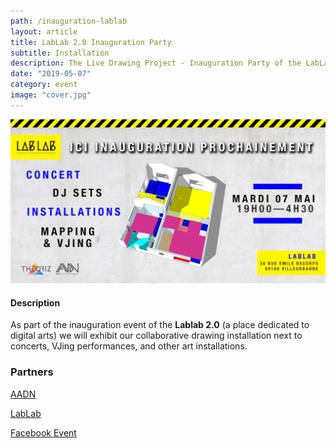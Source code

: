 ```yaml
---
path: /inauguration-lablab
layout: article
title: LabLab 2.0 Inauguration Party
subtitle: Installation
description: The Live Drawing Project - Inauguration Party of the LabLab 2.0 in partnership with AADN and LabLab
date: "2019-05-07"
category: event
image: "cover.jpg"
---
```


![Cover](cover.jpg)


#### Description

As part of the inauguration event of the __Lablab 2.0__ (a place dedicated to digital arts) we will exhibit our collaborative drawing installation next to concerts, VJing performances, and other art installations.


### Partners

[AADN](//aadn.org/)  
  
[LabLab](//www.facebook.com/atelierlablab/)  
  
[Facebook Event](//www.facebook.com/events/621144131696513/)
